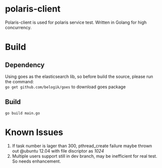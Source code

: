 polaris-client
==============

Polaris-client is used for polaris service test. Written in Golang for high concurrency.


Build
=====

Dependency
----------
Using goes as the elasticsearch lib, so before build the source, please run the command:  
`go get github.com/belogik/goes`   to download goes package

Build
-----
`go build main.go`


Known Issues
============

1. If task number is lager than 300, pthread_create failure maybe thrown out @ubuntu 12.04 with file discriptor as *1024*
2. Multiple users support still in dev branch, may be inefficient for real test. So needs enhancement.
